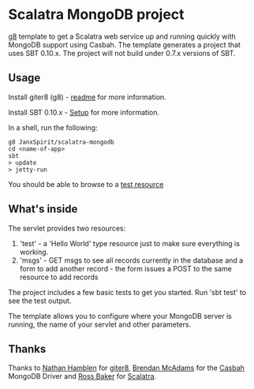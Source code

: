 # Scalatra MongoDB project

[g8](http://github.com/n8han/giter8) template to get a Scalatra web service up and running quickly with MongoDB support using Casbah. The template generates a project that uses SBT 0.10.x. The project will not build under 0.7.x versions of SBT.

## Usage

Install giter8 (g8) - [readme](http://github.com/n8han/giter8#readme) for more information.

Install SBT 0.10.x - [Setup](https://github.com/harrah/xsbt/wiki/Setup) for more information.

In a shell, run the following:

    g8 JanxSpirit/scalatra-mongodb
    cd <name-of-app>
    sbt
    > update
    > jetty-run
    
You should be able to browse to a [test resource](http://localhost:8080/test)

## What's inside

The servlet provides two resources:

1. 'test' - a 'Hello World' type resource just to make sure everything is working.
2. 'msgs' - GET msgs to see all records currently in the database and a form to add another record - the form issues a POST to the same resource to add records

The project includes a few basic tests to get you started. Run 'sbt test' to see the test output.

The template allows you to configure where your MongoDB server is running, the name of your servlet and other parameters.

## Thanks

Thanks to [Nathan Hamblen](https://github.com/n8han) for [giter8](https://github.com/n8han/giter8), [Brendan McAdams](https://github.com/bwmcadams) for the [Casbah](https://github.com/mongodb/casbah) MongoDB Driver and [Ross Baker](https://github.com/rossabaker) for [Scalatra](https://github.com/scalatra/scalatra).
